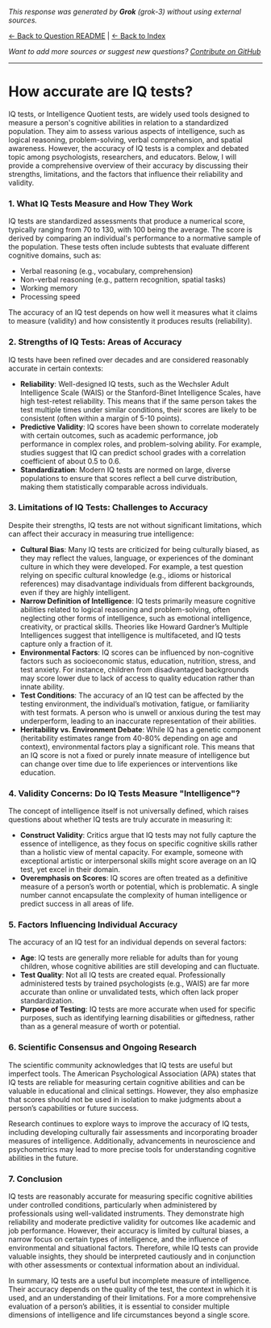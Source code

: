 <!-- 
Generated by: grok
Model: grok-3
Prompt type: default
Generated at: 2025-06-08T23:11:04.421519
-->

*This response was generated by **Grok** (grok-3) without using external sources.*

[← Back to Question README](README.md) | [← Back to Index](../README.md)

*Want to add more sources or suggest new questions? [Contribute on GitHub](https://github.com/justinwest/SuggestedSources)*

---

# How accurate are IQ tests?

IQ tests, or Intelligence Quotient tests, are widely used tools designed to measure a person's cognitive abilities in relation to a standardized population. They aim to assess various aspects of intelligence, such as logical reasoning, problem-solving, verbal comprehension, and spatial awareness. However, the accuracy of IQ tests is a complex and debated topic among psychologists, researchers, and educators. Below, I will provide a comprehensive overview of their accuracy by discussing their strengths, limitations, and the factors that influence their reliability and validity.

### 1. **What IQ Tests Measure and How They Work**
IQ tests are standardized assessments that produce a numerical score, typically ranging from 70 to 130, with 100 being the average. The score is derived by comparing an individual's performance to a normative sample of the population. These tests often include subtests that evaluate different cognitive domains, such as:
- Verbal reasoning (e.g., vocabulary, comprehension)
- Non-verbal reasoning (e.g., pattern recognition, spatial tasks)
- Working memory
- Processing speed

The accuracy of an IQ test depends on how well it measures what it claims to measure (validity) and how consistently it produces results (reliability).

### 2. **Strengths of IQ Tests: Areas of Accuracy**
IQ tests have been refined over decades and are considered reasonably accurate in certain contexts:
- **Reliability**: Well-designed IQ tests, such as the Wechsler Adult Intelligence Scale (WAIS) or the Stanford-Binet Intelligence Scales, have high test-retest reliability. This means that if the same person takes the test multiple times under similar conditions, their scores are likely to be consistent (often within a margin of 5-10 points).
- **Predictive Validity**: IQ scores have been shown to correlate moderately with certain outcomes, such as academic performance, job performance in complex roles, and problem-solving ability. For example, studies suggest that IQ can predict school grades with a correlation coefficient of about 0.5 to 0.6.
- **Standardization**: Modern IQ tests are normed on large, diverse populations to ensure that scores reflect a bell curve distribution, making them statistically comparable across individuals.

### 3. **Limitations of IQ Tests: Challenges to Accuracy**
Despite their strengths, IQ tests are not without significant limitations, which can affect their accuracy in measuring true intelligence:
- **Cultural Bias**: Many IQ tests are criticized for being culturally biased, as they may reflect the values, language, or experiences of the dominant culture in which they were developed. For example, a test question relying on specific cultural knowledge (e.g., idioms or historical references) may disadvantage individuals from different backgrounds, even if they are highly intelligent.
- **Narrow Definition of Intelligence**: IQ tests primarily measure cognitive abilities related to logical reasoning and problem-solving, often neglecting other forms of intelligence, such as emotional intelligence, creativity, or practical skills. Theories like Howard Gardner’s Multiple Intelligences suggest that intelligence is multifaceted, and IQ tests capture only a fraction of it.
- **Environmental Factors**: IQ scores can be influenced by non-cognitive factors such as socioeconomic status, education, nutrition, stress, and test anxiety. For instance, children from disadvantaged backgrounds may score lower due to lack of access to quality education rather than innate ability.
- **Test Conditions**: The accuracy of an IQ test can be affected by the testing environment, the individual’s motivation, fatigue, or familiarity with test formats. A person who is unwell or anxious during the test may underperform, leading to an inaccurate representation of their abilities.
- **Heritability vs. Environment Debate**: While IQ has a genetic component (heritability estimates range from 40-80% depending on age and context), environmental factors play a significant role. This means that an IQ score is not a fixed or purely innate measure of intelligence but can change over time due to life experiences or interventions like education.

### 4. **Validity Concerns: Do IQ Tests Measure "Intelligence"?**
The concept of intelligence itself is not universally defined, which raises questions about whether IQ tests are truly accurate in measuring it:
- **Construct Validity**: Critics argue that IQ tests may not fully capture the essence of intelligence, as they focus on specific cognitive skills rather than a holistic view of mental capacity. For example, someone with exceptional artistic or interpersonal skills might score average on an IQ test, yet excel in their domain.
- **Overemphasis on Scores**: IQ scores are often treated as a definitive measure of a person’s worth or potential, which is problematic. A single number cannot encapsulate the complexity of human intelligence or predict success in all areas of life.

### 5. **Factors Influencing Individual Accuracy**
The accuracy of an IQ test for an individual depends on several factors:
- **Age**: IQ tests are generally more reliable for adults than for young children, whose cognitive abilities are still developing and can fluctuate.
- **Test Quality**: Not all IQ tests are created equal. Professionally administered tests by trained psychologists (e.g., WAIS) are far more accurate than online or unvalidated tests, which often lack proper standardization.
- **Purpose of Testing**: IQ tests are more accurate when used for specific purposes, such as identifying learning disabilities or giftedness, rather than as a general measure of worth or potential.

### 6. **Scientific Consensus and Ongoing Research**
The scientific community acknowledges that IQ tests are useful but imperfect tools. The American Psychological Association (APA) states that IQ tests are reliable for measuring certain cognitive abilities and can be valuable in educational and clinical settings. However, they also emphasize that scores should not be used in isolation to make judgments about a person’s capabilities or future success.

Research continues to explore ways to improve the accuracy of IQ tests, including developing culturally fair assessments and incorporating broader measures of intelligence. Additionally, advancements in neuroscience and psychometrics may lead to more precise tools for understanding cognitive abilities in the future.

### 7. **Conclusion**
IQ tests are reasonably accurate for measuring specific cognitive abilities under controlled conditions, particularly when administered by professionals using well-validated instruments. They demonstrate high reliability and moderate predictive validity for outcomes like academic and job performance. However, their accuracy is limited by cultural biases, a narrow focus on certain types of intelligence, and the influence of environmental and situational factors. Therefore, while IQ tests can provide valuable insights, they should be interpreted cautiously and in conjunction with other assessments or contextual information about an individual.

In summary, IQ tests are a useful but incomplete measure of intelligence. Their accuracy depends on the quality of the test, the context in which it is used, and an understanding of their limitations. For a more comprehensive evaluation of a person’s abilities, it is essential to consider multiple dimensions of intelligence and life circumstances beyond a single score.